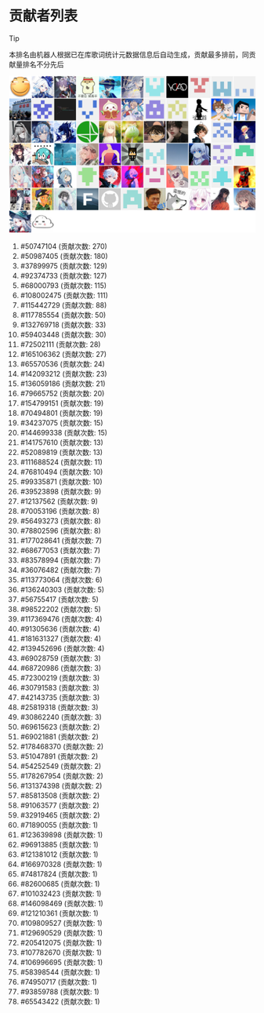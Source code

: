 # 贡献者列表

> [!TIP]
> 本排名由机器人根据已在库歌词统计元数据信息后自动生成，贡献最多排前，同贡献量排名不分先后

![贡献者头像画廊](./CONTRIBUTORS.svg)

1. #50747104 (贡献次数: 270)
2. #50987405 (贡献次数: 180)
3. #37899975 (贡献次数: 129)
4. #92374733 (贡献次数: 127)
5. #68000793 (贡献次数: 115)
6. #108002475 (贡献次数: 111)
7. #115442729 (贡献次数: 88)
8. #117785554 (贡献次数: 50)
9. #132769718 (贡献次数: 33)
10. #59403448 (贡献次数: 30)
11. #72502111 (贡献次数: 28)
12. #165106362 (贡献次数: 27)
13. #65570536 (贡献次数: 24)
14. #142093212 (贡献次数: 23)
15. #136059186 (贡献次数: 21)
16. #79665752 (贡献次数: 20)
17. #154799151 (贡献次数: 19)
18. #70494801 (贡献次数: 19)
19. #34237075 (贡献次数: 15)
20. #144699338 (贡献次数: 15)
21. #141757610 (贡献次数: 13)
22. #52089819 (贡献次数: 13)
23. #111688524 (贡献次数: 11)
24. #76810494 (贡献次数: 10)
25. #99335871 (贡献次数: 10)
26. #39523898 (贡献次数: 9)
27. #12137562 (贡献次数: 9)
28. #70053196 (贡献次数: 8)
29. #56493273 (贡献次数: 8)
30. #78802596 (贡献次数: 8)
31. #177028641 (贡献次数: 7)
32. #68677053 (贡献次数: 7)
33. #83578994 (贡献次数: 7)
34. #36076482 (贡献次数: 7)
35. #113773064 (贡献次数: 6)
36. #136240303 (贡献次数: 5)
37. #56755417 (贡献次数: 5)
38. #98522202 (贡献次数: 5)
39. #117369476 (贡献次数: 4)
40. #91305636 (贡献次数: 4)
41. #181631327 (贡献次数: 4)
42. #139452696 (贡献次数: 4)
43. #69028759 (贡献次数: 3)
44. #68720986 (贡献次数: 3)
45. #72300219 (贡献次数: 3)
46. #30791583 (贡献次数: 3)
47. #42143735 (贡献次数: 3)
48. #25819318 (贡献次数: 3)
49. #30862240 (贡献次数: 3)
50. #69615623 (贡献次数: 2)
51. #69021881 (贡献次数: 2)
52. #178468370 (贡献次数: 2)
53. #51047891 (贡献次数: 2)
54. #54252549 (贡献次数: 2)
55. #178267954 (贡献次数: 2)
56. #131374398 (贡献次数: 2)
57. #85813508 (贡献次数: 2)
58. #91063577 (贡献次数: 2)
59. #32919465 (贡献次数: 2)
60. #71890055 (贡献次数: 1)
61. #123639898 (贡献次数: 1)
62. #96913885 (贡献次数: 1)
63. #121381012 (贡献次数: 1)
64. #166970328 (贡献次数: 1)
65. #74817824 (贡献次数: 1)
66. #82600685 (贡献次数: 1)
67. #101032423 (贡献次数: 1)
68. #146098469 (贡献次数: 1)
69. #121210361 (贡献次数: 1)
70. #109809527 (贡献次数: 1)
71. #129690529 (贡献次数: 1)
72. #205412075 (贡献次数: 1)
73. #107782670 (贡献次数: 1)
74. #106996695 (贡献次数: 1)
75. #58398544 (贡献次数: 1)
76. #74950717 (贡献次数: 1)
77. #93859788 (贡献次数: 1)
78. #65543422 (贡献次数: 1)
